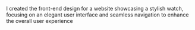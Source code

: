 I created the front-end design for a website showcasing a stylish watch, focusing on an elegant user interface and seamless navigation to enhance the overall user experience
